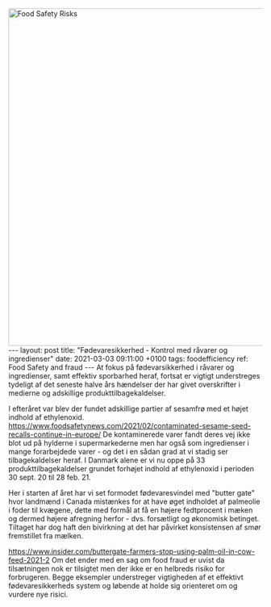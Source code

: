 <img width="669" alt="Food Safety Risks" src="https://user-images.githubusercontent.com/75361000/109785625-98cdad80-7c0c-11eb-81c8-2ef757ea1b81.png">
---
layout: post
title:  "Fødevaresikkerhed - Kontrol med råvarer og ingredienser"
date:   2021-03-03 09:11:00 +0100
tags: foodefficiency
ref: Food Safety and fraud
---
At fokus på fødevarsikkerhed i råvarer og ingredienser, samt effektiv sporbarhed heraf, fortsat er vigtigt understreges tydeligt af det seneste halve års hændelser der har givet overskrifter i medierne og adskillige produkttilbagekaldelser. 

I efteråret var blev der fundet adskillige partier af sesamfrø med et højet indhold af ethylenoxid. 
https://www.foodsafetynews.com/2021/02/contaminated-sesame-seed-recalls-continue-in-europe/
De kontaminerede varer fandt deres vej ikke blot ud på hylderne i supermarkederne men har også som ingredienser i mange forarbejdede varer - og det i en sådan grad at vi stadig ser tilbagekaldelser heraf. I Danmark alene er vi nu oppe på 33 produkttilbagekaldelser grundet forhøjet indhold af ethylenoxid i perioden 30 sept. 20 til 28 feb. 21.

Her i starten af året har vi set formodet fødevaresvindel med "butter gate" hvor landmænd i Canada mistænkes for at have øget indholdet af palmeolie i foder til kvægene, dette med formål at få en højere fedtprocent i mæken og dermed højere afregning herfor - dvs. forsætligt og økonomisk betinget. Tiltaget har dog haft den bivirkning at det har påvirket konsistensen af smør fremstillet fra mælken. 

https://www.insider.com/buttergate-farmers-stop-using-palm-oil-in-cow-feed-2021-2
Om det ender med en sag om food fraud er uvist da tilsætningen nok er tilsigtet men der ikke er en helbreds risiko for forbrugeren.
Begge eksempler understreger  vigtigheden af et effektivt fødevaresikkerheds system og løbende at holde sig orienteret om og vurdere nye risici. 
